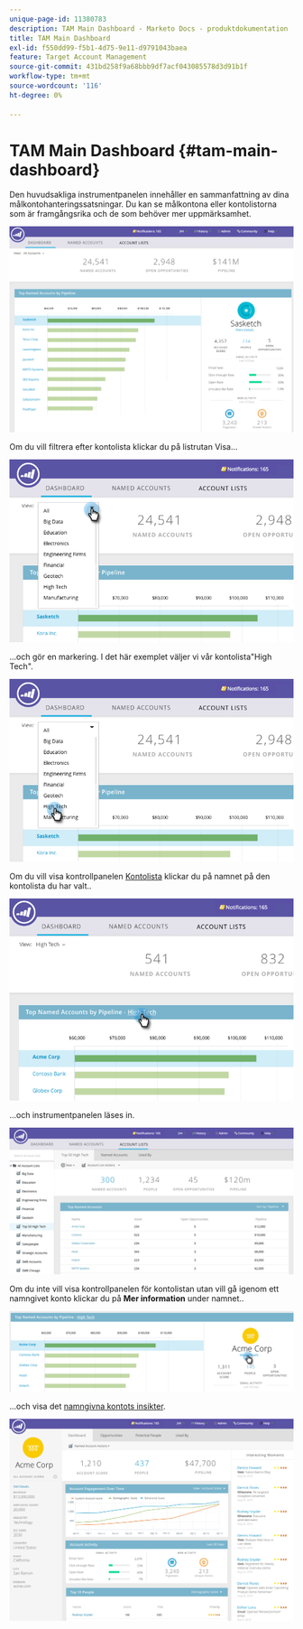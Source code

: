 ```yaml
---
unique-page-id: 11380783
description: TAM Main Dashboard - Marketo Docs - produktdokumentation
title: TAM Main Dashboard
exl-id: f550dd99-f5b1-4d75-9e11-d9791043baea
feature: Target Account Management
source-git-commit: 431bd258f9a68bbb9df7acf043085578d3d91b1f
workflow-type: tm+mt
source-wordcount: '116'
ht-degree: 0%

---
```


# TAM Main Dashboard {#tam-main-dashboard}

Den huvudsakliga instrumentpanelen innehåller en sammanfattning av dina målkontohanteringssatsningar. Du kan se målkontona eller kontolistorna som är framgångsrika och de som behöver mer uppmärksamhet.

![](assets/one.png)

Om du vill filtrera efter kontolista klickar du på listrutan Visa...

![](assets/two.png)

...och gör en markering. I det här exemplet väljer vi vår kontolista&quot;High Tech&quot;.

![](assets/three.png)

Om du vill visa kontrollpanelen [Kontolista](/help/marketo/product-docs/target-account-management/measure/account-list-insights.md#account-list-dashboard) klickar du på namnet på den kontolista du har valt..

![](assets/four.png)

...och instrumentpanelen läses in.

![](assets/five.png)

Om du inte vill visa kontrollpanelen för kontolistan utan vill gå igenom ett namngivet konto klickar du på **Mer information** under namnet..

![](assets/six.png)

...och visa det [namngivna kontots insikter](/help/marketo/product-docs/target-account-management/measure/named-account-insights.md).

![](assets/seven.png)
